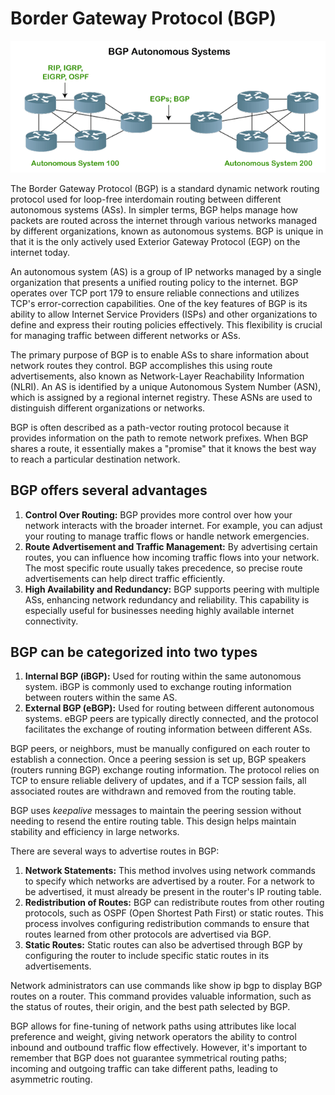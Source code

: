 # Border Gateway Protocol (BGP)

![Border Gateway Protocol (BGP)](../../architecture-diagrams/networking/border-gateway-protocol.png)

The Border Gateway Protocol (BGP) is a standard dynamic network routing protocol used for loop-free interdomain routing between different autonomous systems (ASs). In simpler terms, BGP helps manage how packets are routed across the internet through various networks managed by different organizations, known as autonomous systems. BGP is unique in that it is the only actively used Exterior Gateway Protocol (EGP) on the internet today.

An autonomous system (AS) is a group of IP networks managed by a single organization that presents a unified routing policy to the internet. BGP operates over TCP port 179 to ensure reliable connections and utilizes TCP's error-correction capabilities. One of the key features of BGP is its ability to allow Internet Service Providers (ISPs) and other organizations to define and express their routing policies effectively. This flexibility is crucial for managing traffic between different networks or ASs.

The primary purpose of BGP is to enable ASs to share information about network routes they control. BGP accomplishes this using route advertisements, also known as Network-Layer Reachability Information (NLRI). An AS is identified by a unique Autonomous System Number (ASN), which is assigned by a regional internet registry. These ASNs are used to distinguish different organizations or networks.

BGP is often described as a path-vector routing protocol because it provides information on the path to remote network prefixes. When BGP shares a route, it essentially makes a "promise" that it knows the best way to reach a particular destination network.

## BGP offers several advantages

1. **Control Over Routing:** BGP provides more control over how your network interacts with the broader internet. For example, you can adjust your routing to manage traffic flows or handle network emergencies.
2. **Route Advertisement and Traffic Management:** By advertising certain routes, you can influence how incoming traffic flows into your network. The most specific route usually takes precedence, so precise route advertisements can help direct traffic efficiently.
3. **High Availability and Redundancy:** BGP supports peering with multiple ASs, enhancing network redundancy and reliability. This capability is especially useful for businesses needing highly available internet connectivity.

## BGP can be categorized into two types

1. **Internal BGP (iBGP):** Used for routing within the same autonomous system. iBGP is commonly used to exchange routing information between routers within the same AS.
2. **External BGP (eBGP):** Used for routing between different autonomous systems. eBGP peers are typically directly connected, and the protocol facilitates the exchange of routing information between different ASs.

BGP peers, or neighbors, must be manually configured on each router to establish a connection. Once a peering session is set up, BGP speakers (routers running BGP) exchange routing information. The protocol relies on TCP to ensure reliable delivery of updates, and if a TCP session fails, all associated routes are withdrawn and removed from the routing table.

BGP uses *keepalive* messages to maintain the peering session without needing to resend the entire routing table. This design helps maintain stability and efficiency in large networks.

There are several ways to advertise routes in BGP:

1. **Network Statements:** This method involves using network commands to specify which networks are advertised by a router. For a network to be advertised, it must already be present in the router's IP routing table.
2. **Redistribution of Routes:** BGP can redistribute routes from other routing protocols, such as OSPF (Open Shortest Path First) or static routes. This process involves configuring redistribution commands to ensure that routes learned from other protocols are advertised via BGP.
3. **Static Routes:** Static routes can also be advertised through BGP by configuring the router to include specific static routes in its advertisements.

Network administrators can use commands like show ip bgp to display BGP routes on a router. This command provides valuable information, such as the status of routes, their origin, and the best path selected by BGP.

BGP allows for fine-tuning of network paths using attributes like local preference and weight, giving network operators the ability to control inbound and outbound traffic flow effectively. However, it's important to remember that BGP does not guarantee symmetrical routing paths; incoming and outgoing traffic can take different paths, leading to asymmetric routing.
